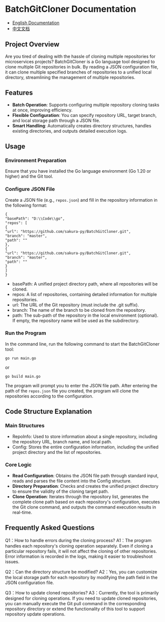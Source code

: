 # BatchGitCloner Documentation

- [English Documentation](README.md)
- [中文文档](README-ZH.md)

## Project Overview
Are you tired of dealing with the hassle of cloning multiple repositories for microservices projects? BatchGitCloner is a Go language tool designed to clone multiple Git repositories in bulk. By reading a JSON configuration file, it can clone multiple specified branches of repositories to a unified local directory, streamlining the management of multiple repositories.

## Features
- **Batch Operation**: Supports configuring multiple repository cloning tasks at once, improving efficiency.
- **Flexible Configuration**: You can specify repository URL, target branch, and local storage path through a JSON file.
- **Smart Handling**: Automatically creates directory structures, handles existing directories, and outputs detailed execution logs.

## Usage

### Environment Preparation
Ensure that you have installed the Go language environment (Go 1.20 or higher) and the Git tool.

### Configure JSON File
Create a JSON file (e.g., `repos.json`) and fill in the repository information in the following format:
```
{
"basePath": "D:\\Code\\go",
"repos": [
{
"url": "https://github.com/sakura-py/BatchGitCloner.git",
"branch": "master",
"path": ""
},
{
"url": "https://github.com/sakura-py/BatchGitCloner.git",
"branch": "master",
"path": ""
}
]
}
```
- basePath: A unified project directory path, where all repositories will be cloned.
- repos: A list of repositories, containing detailed information for multiple repositories.
- url: The URL of the Git repository (must include the .git suffix).
- branch: The name of the branch to be cloned from the repository.
- path: The sub-path of the repository in the local environment (optional). If empty, the repository name will be used as the subdirectory.

### Run the Program
In the command line, run the following command to start the BatchGitCloner tool:
```
go run main.go
```
or

```
go build main.go
```
The program will prompt you to enter the JSON file path. After entering the path of the `repos.json` file you created, the program will clone the repositories according to the configuration.

## Code Structure Explanation

### Main Structures
- RepoInfo: Used to store information about a single repository, including the repository URL, branch name, and local path.
- Config: Stores the entire configuration information, including the unified project directory and the list of repositories.

### Core Logic
- **Read Configuration**: Obtains the JSON file path through standard input, reads and parses the file content into the Config structure.
- **Directory Preparation**: Checks and creates the unified project directory to ensure the validity of the cloning target path.
- **Clone Operation**: Iterates through the repository list, generates the complete clone path based on each repository's configuration, executes the Git clone command, and outputs the command execution results in real-time.

## Frequently Asked Questions

Q1：How to handle errors during the cloning process?
A1：The program handles each repository's cloning operation separately. Even if cloning a particular repository fails, it will not affect the cloning of other repositories. Error information is recorded in the logs, making it easier to troubleshoot issues.

Q2：Can the directory structure be modified?
A2：Yes, you can customize the local storage path for each repository by modifying the path field in the JSON configuration file.

Q3：How to update cloned repositories?
A3：Currently, the tool is primarily designed for cloning operations. If you need to update cloned repositories, you can manually execute the Git pull command in the corresponding repository directory or extend the functionality of this tool to support repository update operations.
